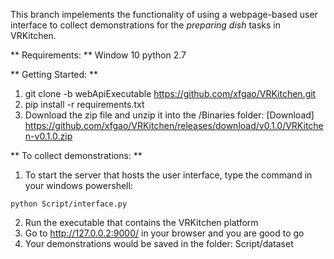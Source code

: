 This branch impelements the functionality of using a webpage-based user interface to collect demonstrations for the *preparing dish* tasks in VRKitchen.

** Requirements: **
Window 10
python 2.7

** Getting Started: **
1. git clone -b webApiExecutable https://github.com/xfgao/VRKitchen.git
2. pip install -r requirements.txt
3. Download the zip file and unzip it into the /Binaries folder:
[Download] https://github.com/xfgao/VRKitchen/releases/download/v0.1.0/VRKitchen-v0.1.0.zip


** To collect demonstrations: **
1. To start the server that hosts the user interface, type the command in your windows powershell: 
```
python Script/interface.py
```
2. Run the executable that contains the VRKitchen platform
3. Go to http://127.0.0.2:9000/ in your browser and you are good to go
4. Your demonstrations would be saved in the folder: Script/dataset